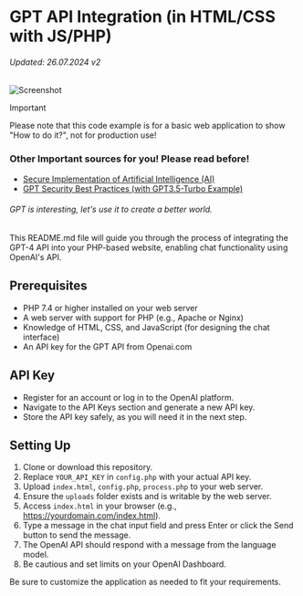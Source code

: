 # GPT API Integration (in HTML/CSS with JS/PHP)
###### Updated: 26.07.2024 v2

![Screenshot](chatgpt.png)

> [!IMPORTANT]
> Please note that this code example is for a basic web application to show "How to do it?", not for production use! 

### Other Important sources for you! Please read before!
- [Secure Implementation of Artificial Intelligence (AI)](https://github.com/VolkanSah/Implementing-AI-Systems-Whitepaper)
- [GPT Security Best Practices (with GPT3.5-Turbo Example)](https://github.com/VolkanSah/GPT-Security-Best-Practices)
###### GPT is interesting, let's use it to create a better world.

This README.md file will guide you through the process of integrating the GPT-4 API into your PHP-based website, enabling chat functionality using OpenAI's API.

## Prerequisites
- PHP 7.4 or higher installed on your web server
- A web server with support for PHP (e.g., Apache or Nginx)
- Knowledge of HTML, CSS, and JavaScript (for designing the chat interface)
- An API key for the GPT API from Openai.com

## API Key
- Register for an account or log in to the OpenAI platform.
- Navigate to the API Keys section and generate a new API key.
- Store the API key safely, as you will need it in the next step.

## Setting Up
1. Clone or download this repository.
2. Replace `YOUR_API_KEY` in `config.php` with your actual API key.
3. Upload `index.html`, `config.php`, `process.php` to your web server.
4. Ensure the `uploads` folder exists and is writable by the web server.
5. Access `index.html` in your browser (e.g., https://yourdomain.com/index.html).
6. Type a message in the chat input field and press Enter or click the Send button to send the message.
7. The OpenAI API should respond with a message from the language model.
8. Be cautious and set limits on your OpenAI Dashboard.

Be sure to customize the application as needed to fit your requirements.
